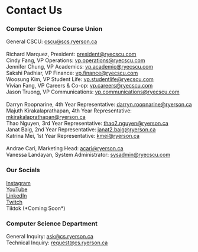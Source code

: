 # Contact Us

<h3>Computer Science Course Union</h3>
General CSCU: <a href="mailto: cscu@scs.ryerson.ca" target="_blank" rel="noopener noreferrer">cscu@scs.ryerson.ca</a><br/><br/>
Richard Marquez, President: <a href="mailto: president@ryecscu.com" target="_blank" rel="noopener noreferrer">president@ryecscu.com</a><br/>
Cindy Fang, VP Operations: <a href="mailto: vp.operations@ryecscu.com" target="_blank" rel="noopener noreferrer">vp.operations@ryecscu.com</a><br/>
Jennifer Chung, VP Academics: <a href="mailto: vp.academic@ryecscu.com" target="_blank" rel="noopener noreferrer">vp.academic@ryecscu.com</a><br/>
Sakshi Padhiar, VP Finance: <a href="mailto: vp.finance@ryecscu.com" target="_blank" rel="noopener noreferrer">vp.finance@ryecscu.com</a><br/>
Woosung Kim, VP Student Life: <a href="mailto: vp.studentlife@ryecscu.com" target="_blank" rel="noopener noreferrer">vp.studentlife@ryecscu.com</a><br/>
Vivian Fang, VP Careers & Co-op: <a href="mailto: vp.careers@ryecscu.com" target="_blank" rel="noopener noreferrer">vp.careers@ryecscu.com</a><br/>
Jason Truong, VP Communications: <a href="mailto: vp.communications@ryecscu.com" target="_blank" rel="noopener noreferrer">vp.communications@ryecscu.com</a><br/><br/>
Darryn Roopnarine, 4th Year Representative: <a href="mailto: darryn.roopnarine@ryerson.ca" target="_blank" rel="noopener noreferrer">darryn.roopnarine@ryerson.ca </a><br/>
Majuth Kirakalaprathapan, 4th Year Representative: <a href="mailto: mkirakalaprathapan@ryerson.ca" target="_blank" rel="noopener noreferrer">mkirakalaprathapan@ryerson.ca</a><br/>
Thao Nguyen, 3rd Year Representative: <a href="mailto: thao2.nguyen@ryerson.ca" target="_blank" rel="noopener noreferrer">thao2.nguyen@ryerson.ca</a><br/>
Janat Baig, 2nd Year Representative: <a href="mailto: janat2.baig@ryerson.ca" target="_blank" rel="noopener noreferrer">janat2.baig@ryerson.ca</a><br/>
Katrina Mei, 1st Year Representative: <a href="mailto: kmei@ryerson.ca" target="_blank" rel="noopener noreferrer">kmei@ryerson.ca</a><br/><br/>
Andrae Cari, Marketing Head: <a href="mailto: acari@ryerson.ca" target="_blank" rel="noopener noreferrer">acari@ryerson.ca</a><br/>
Vanessa Landayan, System Administrator: <a href="mailto: sysadmin@ryecscu.com" target="_blank" rel="noopener noreferrer">sysadmin@ryecscu.com</a><br/>

<h3>Our Socials</h3>
<a href="https://www.instagram.com/tmu_cscu/" target="_blank" rel="noopener noreferrer">Instagram</a><br/>
<a href="https://www.youtube.com/channel/UCxZNP3s0RBaOT-nEEB7nAtg" target="_blank" rel="noopener noreferrer">YouTube</a><br/>
<a href="https://www.linkedin.com/company/ryerson-computer-science-course-union/" target="_blank" rel="noopener noreferrer">LinkedIn</a><br/>
<a href="https://www.twitch.tv/ryersoncscu" target="_blank" rel="noopener noreferrer">Twitch</a><br/>
Tiktok (*Coming Soon*)  
<br/>

<h3>Computer Science Department</h3>
General Inquiry: <a href="mailto: ask@cs.ryerson.ca" target="_blank" rel="noopener noreferrer">ask@cs.ryerson.ca</a><br/>
Technical Inquiry: <a href="mailto: request@cs.ryerson.ca" target="_blank" rel="noopener noreferrer">request@cs.ryerson.ca</a><br/>
<br/>
